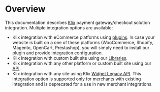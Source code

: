 # Overview

This documentation describes [Klix](https://klix.app) payment gateway/checkout solution integration. Multiple integration options are available:

* Klix integration with eCommerce platforms using [plugins](/../plugins-for-ecommerce-platforms). In case your website is built on a one of these platforms (WooCommerce, Shopify, Magento, OpenCart, Prestashop), you will simply need to install our plugin and provide integration configuration.
* Klix integration with custom built site using our [Libraries](/../libraries).
* Klix integration with any other platform or custom built site using our [API](/../api).
* Klix integration with any site using Klix [Widget Legacy API](/../widget-api). This integration option is supported only for merchants with existing integration and is deprecated for a use in new merchant integrations.
